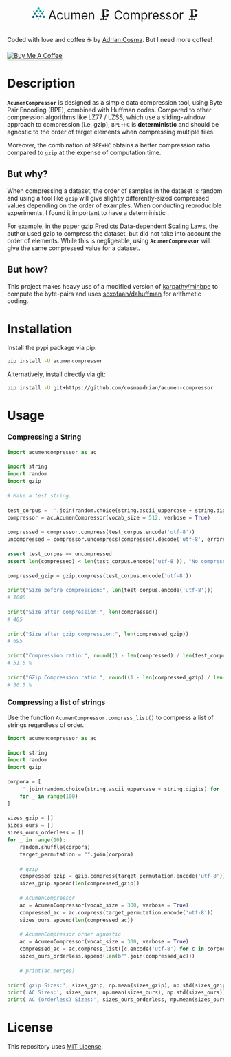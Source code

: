<h1 align="center"><span style="font-weight:normal"> <img src="https://github.com/cosmaadrian/acumen-template/blob/master/assets/icon.png" alt="drawing" style="width:30px;"/> Acumen 🗜️ Compressor 🗜️</h1>

Coded with love and coffee ☕ by [Adrian Cosma](https://scholar.google.com/citations?user=cdYk_RUAAAAJ&hl=en). But I need more coffee!

<a href="https://www.buymeacoffee.com/cosmadrian" target="_blank"><img src="https://www.buymeacoffee.com/assets/img/custom_images/orange_img.png" alt="Buy Me A Coffee" style="height: 41px !important;width: 174px !important;box-shadow: 0px 3px 2px 0px rgba(190, 190, 190, 0.5) !important;-webkit-box-shadow: 0px 3px 2px 0px rgba(190, 190, 190, 0.5) !important;" ></a>

# Description
**`AcumenCompressor`** is designed as a simple data compression tool, using Byte Pair Encoding (BPE), combined with Huffman codes. Compared to other compression algorithms like LZ77 / LZSS, which use a sliding-window approach to compression (i.e. gzip), `BPE+HC` is **deterministic** and should be agnostic to the order of target elements when compressing multiple files.

Moreover, the combination of `BPE+HC` obtains a better compression ratio compared to `gzip` at the expense of computation time.

## But why?
When compressing a dataset, the order of samples in the dataset is random and using a tool like `gzip` will give slightly differently-sized compressed values depending on the order of examples. When conducting reproducible experiments, I found it important to have a deterministic .

For example, in the paper [gzip Predicts Data-dependent Scaling Laws](https://arxiv.org/abs/2405.16684), the author used gzip to compress the dataset, but did not take into account the order of elements. While this is negligeable, using **`AcumenCompressor`** will give the same compressed value for a dataset.

## But how?
This project makes heavy use of a modified version of [karpathy/minbpe](https://github.com/karpathy/minbpe) to compute the byte-pairs and uses [soxofaan/dahuffman](https://github.com/soxofaan/dahuffman) for arithmetic coding.

# Installation

Install the pypi package via pip:

```bash
pip install -U acumencompressor
```

Alternatively, install directly via git:
```bash
pip install -U git+https://github.com/cosmaadrian/acumen-compressor
```

# Usage

### Compressing a String

```python
import acumencompressor as ac

import string
import random
import gzip

# Make a test string.

test_corpus = ''.join(random.choice(string.ascii_uppercase + string.digits) for _ in range(1000))
compressor = ac.AcumenCompressor(vocab_size = 512, verbose = True)

compressed = compressor.compress(test_corpus.encode('utf-8'))
uncompressed = compressor.uncompress(compressed).decode('utf-8', errors = 'replace')

assert test_corpus == uncompressed
assert len(compressed) < len(test_corpus.encode('utf-8')), "No compression performed!!!"

compressed_gzip = gzip.compress(test_corpus.encode('utf-8'))

print("Size before compression:", len(test_corpus.encode('utf-8')))
# 1000

print("Size after compression:", len(compressed))
# 485

print("Size after gzip compression:", len(compressed_gzip))
# 695

print("Compression ratio:", round((1 - len(compressed) / len(test_corpus.encode('utf-8'))) * 100, 2), '%') 
# 51.5 %

print("GZip Compression ratio:", round((1 - len(compressed_gzip) / len(test_corpus.encode('utf-8'))) * 100, 2), '%')
# 30.5 %
```

### Compressing a list of strings

Use the function `AcumenCompressor.compress_list()` to compress a list of strings regardless of order.

```python
import acumencompressor as ac

import string
import random
import gzip

corpora = [
    ''.join(random.choice(string.ascii_uppercase + string.digits) for _ in range(1000))
    for _ in range(100)
]

sizes_gzip = []
sizes_ours = []
sizes_ours_orderless = []
for _ in range(10):
    random.shuffle(corpora)
    target_permutation = "".join(corpora)

    # gzip
    compressed_gzip = gzip.compress(target_permutation.encode('utf-8'))
    sizes_gzip.append(len(compressed_gzip))

    # AcumenCompressor
    ac = AcumenCompressor(vocab_size = 300, verbose = True)
    compressed_ac = ac.compress(target_permutation.encode('utf-8'))
    sizes_ours.append(len(compressed_ac))

    # AcumenCompressor order agnostic
    ac = AcumenCompressor(vocab_size = 300, verbose = True)
    compressed_ac = ac.compress_list([c.encode('utf-8') for c in corpora])
    sizes_ours_orderless.append(len(b"".join(compressed_ac)))

    # print(ac.merges)

print('gzip Sizes:', sizes_gzip, np.mean(sizes_gzip), np.std(sizes_gzip))
print('AC Sizes:', sizes_ours, np.mean(sizes_ours), np.std(sizes_ours))
print('AC (orderless) Sizes:', sizes_ours_orderless, np.mean(sizes_ours_orderless), np.std(sizes_ours_orderless))

```

# License
This repository uses [MIT License](LICENSE).
